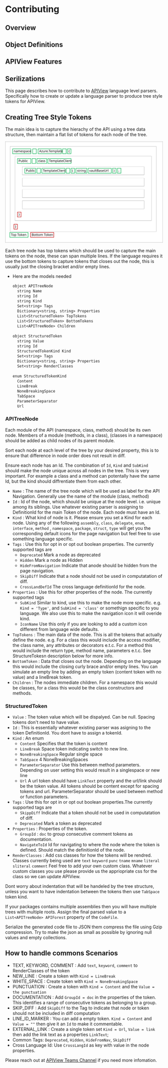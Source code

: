 # Contributing

## Overview
## Object Definitions
## APIView Features
## Serilizations

This page describes how to contribute to [APIView](../../../src//dotnet/APIView/APIViewWeb/CONTRIBUTING.md) language level parsers.
Specifically how to create or update a language parser to produce tree style tokens for APIView.

## Creating Tree Style Tokens
The main idea is to capture the hierachy of the API using a tree data structure, then maintain a flat list of tokens for each node of the tree.

![APITree](APITree.svg)

Each tree node has top tokens which should be used to capture the main tokens on the node, these can span multiple lines. If the language requires it use the bottom tokens to capture tokens that closes out the node, this is usually just the closing bracket and/or empty lines.

- Here are the models needed
  ```
  object APITreeNode
    string Name
    string Id
    string Kind
    Set<string> Tags
    Dictionary<string, string> Properties
    List<StructuredToken> TopTokens
    List<StructuredToken> BottomTokens
    List<APITreeNode> Children

  object StructuredToken
    string Value
    string Id
    StructuredTokenKind Kind
    Set<string> Tags
    Dictionary<string, string> Properties 
    Set<string> RenderClasses 

  enum StructuredTokenKind
    Content
    LineBreak
    NoneBreakingSpace
    TabSpace
    ParameterSeparator
    Url
  ```
### APITreeNode
Each module of the API (namespace, class, method) should be its own node. Members of a module (methods, in a class), (classes in a namespace) should be added as child nodes of its parent module.

Sort each node at each level of the tree by your desired property, this is to ensure that difference in node order does not result in diff.

Ensure each node has an Id. The combination of `Id`, `Kind` and `SubKind` should make the node unique across all nodes in the tree. This is very important. For example a class and a method can potentally have the same Id, but the kind should diffrentiate them from each other.

- `Name`  : The name of the tree node which will be used as label for the API Navigation. Generally use the name of the module (class, method)
- `Id` : Id of the node, which should be unique at the node level. i.e. unique among its siblings. Use whatever existing parser is assigning to DefinitionId for the main Token of the node. Each node must have an Id.
- `Kind` : What kind of node is it. Please ensure you set a Kind for each node. Using any of the following `assembly`, `class`, `delegate`, `enum`, `interface`, `method` , `namespace`, `package`, `struct`, `type` will get you the corresponding default icons for the page navigation but feel free to use something language specific.
- `Tags` : Use this for opt in or opt out boolean properties. The currently supported tags are
  - `Deprecated` Mark a node as deprecated
  - `Hidden`  Mark a node as Hidden
  - `HideFromNavigation` Indicate that anode should be hidden from the page navigation.
  - `SkipDiff` Indicate that a node should not be used in computatation of diff.
  - `CrossLandDefId` The cross language definitionId for the node.
- `Properties` : Use this for other properties of the node. The currently supported tags
  - `SubKind` Similar to kind, use this to make the node more specific. e.g.   `Kind = 'Type'`, and `SubKind = 'class'` or somethign specific to you language. We also use this to make the navigation icon it will overide kind.
  - `IconName` Use this only if you are looking to add a custom icon different from language wide defaults.
- `TopTokens` : The main data of the node. This is all the tokens that actually define the node. e.g. For a class this would include the access modifier, the class name, any attributes or decorators e.t.c. For a method this would include the return type, method name, parameters e.t.c. See StructureTokesn description below for more info.
- `BottomToken` : Data that closes out the node. Depending on the language this would include the closing curly brace and/or empty lines. You can simulate an empty line by adding an empty token (content token with no value) and a lineBreak token.
- `Children` : The nodes immediate children. For a namespace this would be classes, for a class this would be the class constructors and methods.

### StructuredToken
- `Value` : The token value which will be dispalyed. Can be null.  Spacing tokens don't need to have value.
- `Id` : This is essentially whatever existing parser was asigning to the token DefinitionId. You dont have to assign a tokenId.
- `Kind` : An enum
  - `Content` Specifies that the token is content
  - `LineBreak` Space token indicating switch to new line.
  - `NoneBreakingSpace` Regular single space
  - `TabSpace` 4 NoneBreakingSpaces
  - `ParameterSeparator` Use this between method parameters. Depending on user setting this would result in a singlespace or new line
  - `Url` A url token should have `LinkText` property and the url/link should be the token value.
  All tokens should be content except for spacing tokens and url. ParameterSeparator should be used between method or function parameters. 
- `Tags` : Use this for opt in or opt out boolean properties.The currently supported tags are 
  - `SkippDiff`  Indicate that a token should not be used in computatation of diff.
  - `Deprecated` Mark a token as deprecated
- `Properties` : Properties of the token.
  - `GroupId` : `doc` to group consecutive comment tokens as documentation.
  - `NavigateToId` Id for navigating to where the node where the token is defined. Should match the definitionId of the node.
- `RenderClasses` : Add css classes for how the tokens will be rendred. Classes currently being used are `text` `keyword` `punc` `tname` `mname` `literal` `sliteral` `comment` Feel free to add your own custom class. Whatever custom classes you use please provide us the appriopriate css for the class so we can update APIView.

Dont worry about indentation that will be handeled by the tree structure, unless you want to have indentation between the tokens then use `TabSpace` token kind.

If your packages contains multiple assemblies then you will have multiple trees with multiple roots. Assign the final parsed value to a `List<APITreeNode> APIForest` property of the `CodeFile`.

Serialize the generated code file to JSON them compress the file using Gzip compression. Try to make the json as small as possible by ignoring null values and empty collections.

## How to handle commons Scenarios
- TEXT, KEYWORD, COMMENT : Add `text`, `keyword`, `comment` to RenderClasses of the token
- NEW_LINE : Create a token with `Kind = LineBreak`
- WHITE_SPACE :  Create token with `Kind = NoneBreakingSpace`
- PUNCTUATION : Create a token with `Kind = Content` and the `Value = the punctuation`
- DOCUMENTATION : Add `GroupId = doc` in the properties of the token. This identifies a range of consecutive tokens as belonging to a group.
- SKIP_DIFF :  Add `SkipDiff` to the Tag to indicate that node or token should not be included in diff computation
- LINE_ID_MARKER : You can add a empty token. `Kind = Content` and `Value = ""` then give it an `Id` to make it commentable.
- EXTERNAL_LINK : Create a single token set `Kind = Url`, `Value = link` then add the link text as a properties `LinkText`;
- Common Tags: `Deprecated`, `Hidden`, `HideFromNav`, `SkipDiff`
- Cross Language Id: Use `CrossLangId` as key with value in the node properties.

Please reach out at [APIView Teams Channel](https://teams.microsoft.com/l/channel/19%3A3adeba4aa1164f1c889e148b1b3e3ddd%40thread.skype/APIView?groupId=3e17dcb0-4257-4a30-b843-77f47f1d4121&tenantId=72f988bf-86f1-41af-91ab-2d7cd011db47) if you need more infomation.